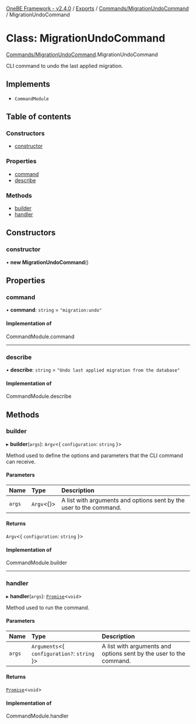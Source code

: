 [OneBE Framework - v2.4.0](../README.md) / [Exports](../modules.md) / [Commands/MigrationUndoCommand](../modules/Commands_MigrationUndoCommand.md) / MigrationUndoCommand

# Class: MigrationUndoCommand

[Commands/MigrationUndoCommand](../modules/Commands_MigrationUndoCommand.md).MigrationUndoCommand

CLI command to undo the last applied migration.

## Implements

- `CommandModule`

## Table of contents

### Constructors

- [constructor](Commands_MigrationUndoCommand.MigrationUndoCommand.md#constructor)

### Properties

- [command](Commands_MigrationUndoCommand.MigrationUndoCommand.md#command)
- [describe](Commands_MigrationUndoCommand.MigrationUndoCommand.md#describe)

### Methods

- [builder](Commands_MigrationUndoCommand.MigrationUndoCommand.md#builder)
- [handler](Commands_MigrationUndoCommand.MigrationUndoCommand.md#handler)

## Constructors

### constructor

• **new MigrationUndoCommand**()

## Properties

### command

• **command**: `string` = `"migration:undo"`

#### Implementation of

CommandModule.command

___

### describe

• **describe**: `string` = `"Undo last applied migration from the database"`

#### Implementation of

CommandModule.describe

## Methods

### builder

▸ **builder**(`args`): `Argv`<{ `configuration`: `string`  }\>

Method used to define the options and parameters that the CLI command
can receive.

#### Parameters

| Name | Type | Description |
| :------ | :------ | :------ |
| `args` | `Argv`<{}\> | A list with arguments and options sent by the user to the command. |

#### Returns

`Argv`<{ `configuration`: `string`  }\>

#### Implementation of

CommandModule.builder

___

### handler

▸ **handler**(`args`): [`Promise`]( https://developer.mozilla.org/en-US/docs/Web/JavaScript/Reference/Global_Objects/Promise )<`void`\>

Method used to run the command.

#### Parameters

| Name | Type | Description |
| :------ | :------ | :------ |
| `args` | `Arguments`<{ `configuration?`: `string`  }\> | A list with arguments and options sent by the user to the command. |

#### Returns

[`Promise`]( https://developer.mozilla.org/en-US/docs/Web/JavaScript/Reference/Global_Objects/Promise )<`void`\>

#### Implementation of

CommandModule.handler
